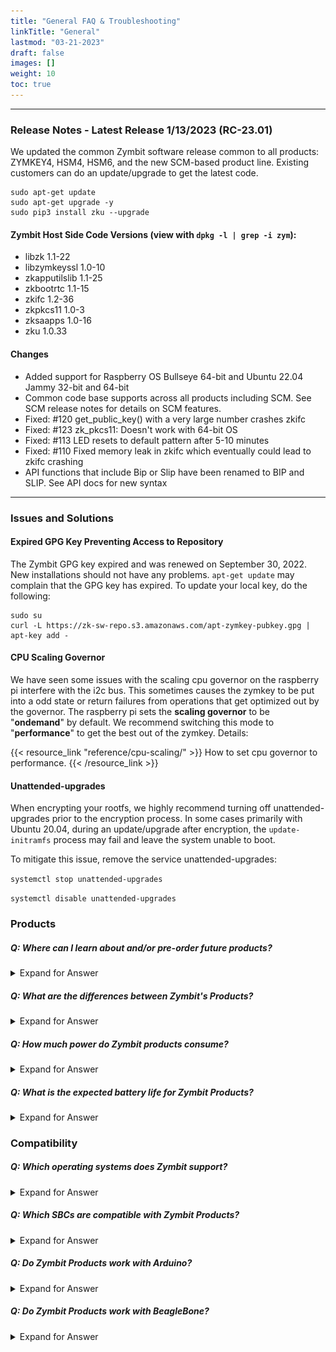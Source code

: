 ```yaml
---
title: "General FAQ & Troubleshooting"
linkTitle: "General"
lastmod: "03-21-2023"
draft: false
images: []
weight: 10
toc: true
---
```


-----

### **Release Notes - Latest Release 1/13/2023 (RC-23.01)**

We updated the common Zymbit software release common to all products: ZYMKEY4, HSM4, HSM6, and the new SCM-based product line. Existing customers can do an update/upgrade to get the latest code.

```
sudo apt-get update
sudo apt-get upgrade -y
sudo pip3 install zku --upgrade
```

#### Zymbit Host Side Code Versions (view with `dpkg -l | grep -i zym`):
* libzk 1.1-22
* libzymkeyssl 1.0-10
* zkapputilslib 1.1-25
* zkbootrtc 1.1-15
* zkifc 1.2-36
* zkpkcs11 1.0-3
* zksaapps 1.0-16
* zku 1.0.33

#### Changes
* Added support for Raspberry OS Bullseye 64-bit and Ubuntu 22.04 Jammy 32-bit and 64-bit
* Common code base supports across all products including SCM. See SCM release notes for details on SCM features.
* Fixed: #120 get_public_key() with a very large number crashes zkifc
* Fixed: #123 zk_pkcs11: Doesn't work with 64-bit OS
* Fixed: #113 LED resets to default pattern after 5-10 minutes
* Fixed: #110 Fixed memory leak in zkifc which eventually could lead to zkifc crashing
* API functions that include Bip or Slip have been renamed to BIP and SLIP. See API docs for new syntax



-----

### **Issues and Solutions**

#### Expired GPG Key Preventing Access to Repository

The Zymbit GPG key expired and was renewed on September 30, 2022. New installations should not have any problems. `apt-get update` may complain that the GPG key has expired. To update your local key, do the following:

```
sudo su
curl -L https://zk-sw-repo.s3.amazonaws.com/apt-zymkey-pubkey.gpg | apt-key add -
```


#### CPU Scaling Governor
We have seen some issues with the scaling cpu governor on the raspberry pi interfere with the i2c bus. This sometimes causes the zymkey to be put into a odd state or return failures from operations that get optimized out by the governor. The raspberry pi sets the **scaling governor** to be "**ondemand**" by default. We recommend switching this mode to "**performance**" to get the best out of the zymkey. Details:

{{< resource_link "reference/cpu-scaling/" >}}
How to set cpu governor to performance.
{{< /resource_link >}}

#### Unattended-upgrades
When encrypting your rootfs, we highly recommend turning off unattended-upgrades prior to the encryption process. In some cases primarily with Ubuntu 20.04, during an update/upgrade after encryption, the `update-initramfs` process may fail and leave the system unable to boot.

To mitigate this issue, remove the service unattended-upgrades:

`systemctl stop unattended-upgrades`

`systemctl disable unattended-upgrades`


### **Products**

##### Q: Where can I learn about and/or pre-order future products?

<details>

<summary>Expand for Answer</summary>

<br>

A: Sign up for our new product email updates at the bottom of [Zymbit's homepage](https://www.zymbit.com/).

-----

</details>

##### Q: What are the differences between Zymbit's Products?

<details>

<summary>Expand for Answer</summary>

<br>

A: See the [Product Comparison Matrix](https://www.zymbit.com/security-modules/#compare-modules) for the differences between Zymkey, HSM4, and HSM6. Please [reach out](https://www.zymbit.com/contact-us/) with any further questions.

-----

</details>

##### Q: How much power do Zymbit products consume?

<details>

<summary>Expand for Answer</summary>

<br>

*   Zymkey-RPi (3.3V): idle approx. 1mA; max active < 25mA with LED off, < 35mA with LED on.
*   Zymkey-USB (5V): idle approx. 1.5mA; max active < 40mA with LEDs off, < 60mA with LEDs on.

See [Power Quality]( https://docs.zymbit.com/reference/power-quality/) for more information.

-----

</details>

##### Q: What is the expected battery life for Zymbit Products?

<details>

<summary>Expand for Answer</summary>

<br>

![Battery Lifetime Guidelines](../pub-battery-lifetimes.png)

-----

</details>

### **Compatibility**

##### Q: Which operating systems does Zymbit support?
 
<details>

<summary>Expand for Answer</summary>

<br>

![supported OSs](../supported-os-dots.png) 

-----

</details>

##### Q: Which SBCs are compatible with Zymbit Products?

<details>

<summary>Expand for Answer</summary>

<br>

*  Electrically, the Zymkey-I2C will interface to any single board computer using I2C. Check compatibility with your particular Linux distribution.
*  Raspberry Pi 3, 3B+, 4, Zero
*  RPi Compute Module 3, 4

-----

</details>

##### Q: Do Zymbit Products work with Arduino?

<details>

<summary>Expand for Answer</summary>

<br>

A: We have no plans to release an Arduino shield version. While we love Arduinos and use them all the time, they generally don’t have enough resources to handle cryptographic operations at this level.


-----

</details>

##### Q: Do Zymbit Products work with BeagleBone?

<details>

<summary>Expand for Answer</summary>

<br>

A: Zymbit does not officially support the BeagleBoard platform at this time.

-----

</details>
